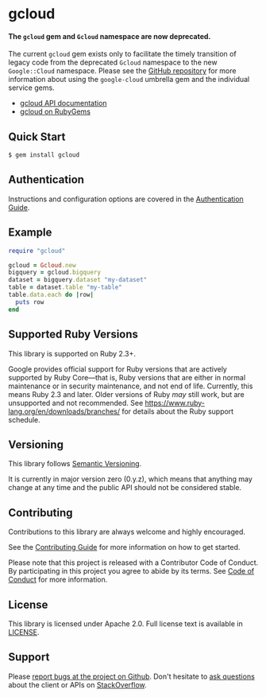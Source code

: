 # gcloud

#### The `gcloud` gem and `Gcloud` namespace are now deprecated.

The current `gcloud` gem exists only to facilitate the timely transition of
legacy code from the deprecated `Gcloud` namespace to the new `Google::Cloud`
namespace. Please see the [GitHub
repository](https://github.com/GoogleCloudPlatform/google-cloud-ruby) for more
information about using the `google-cloud` umbrella gem and the individual
service gems.

- [gcloud API documentation](http://googlecloudplatform.github.io/google-cloud-ruby/docs/gcloud/latest)
- [gcloud on RubyGems](https://rubygems.org/gems/gcloud)

## Quick Start

```sh
$ gem install gcloud
```

## Authentication

Instructions and configuration options are covered in the [Authentication
Guide](https://googlecloudplatform.github.io/google-cloud-ruby/docs/gcloud/latest/file.AUTHENTICATION).

## Example

```ruby
require "gcloud"

gcloud = Gcloud.new
bigquery = gcloud.bigquery
dataset = bigquery.dataset "my-dataset"
table = dataset.table "my-table"
table.data.each do |row|
  puts row
end
```

## Supported Ruby Versions

This library is supported on Ruby 2.3+.

Google provides official support for Ruby versions that are actively supported
by Ruby Core—that is, Ruby versions that are either in normal maintenance or in
security maintenance, and not end of life. Currently, this means Ruby 2.3 and
later. Older versions of Ruby _may_ still work, but are unsupported and not
recommended. See https://www.ruby-lang.org/en/downloads/branches/ for details
about the Ruby support schedule.

## Versioning

This library follows [Semantic Versioning](http://semver.org/).

It is currently in major version zero (0.y.z), which means that anything may
change at any time and the public API should not be considered stable.

## Contributing

Contributions to this library are always welcome and highly encouraged.

See the [Contributing
Guide](https://googlecloudplatform.github.io/google-cloud-ruby/docs/gcloud/latest/file.CONTRIBUTING)
for more information on how to get started.

Please note that this project is released with a Contributor Code of Conduct. By
participating in this project you agree to abide by its terms. See [Code of
Conduct](https://googlecloudplatform.github.io/google-cloud-ruby/docs/gcloud/latest/file.CODE_OF_CONDUCT)
for more information.

## License

This library is licensed under Apache 2.0. Full license text is available in
[LICENSE](https://googlecloudplatform.github.io/google-cloud-ruby/docs/gcloud/latest/file.LICENSE).

## Support

Please [report bugs at the project on
Github](https://github.com/GoogleCloudPlatform/google-cloud-ruby/issues). Don't
hesitate to [ask
questions](http://stackoverflow.com/questions/tagged/google-cloud-platform+ruby)
about the client or APIs on [StackOverflow](http://stackoverflow.com).
